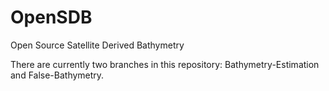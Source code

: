 # OpenSDB
Open Source Satellite Derived Bathymetry

There are currently two branches in this repository: Bathymetry-Estimation and False-Bathymetry.
